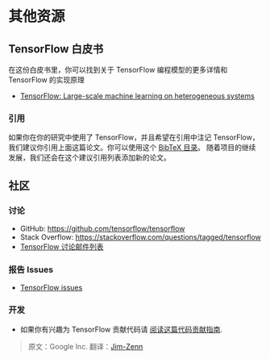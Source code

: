 # 其他资源 <a class="md-anchor" id="AUTOGENERATED-additional-resources"></a>


## TensorFlow 白皮书 <a class="md-anchor" id="AUTOGENERATED-tensorflow-whitepaper"></a>

在这份白皮书里，你可以找到关于 TensorFlow 编程模型的更多详情和 TensorFlow 的实现原理

* [TensorFlow: Large-scale machine learning on heterogeneous systems](http://download.tensorflow.org/paper/whitepaper2015.pdf)

### 引用 <a class="md-anchor" id="AUTOGENERATED-citation"></a>

如果你在你的研究中使用了 TensorFlow，并且希望在引用中注记 TensorFlow，我们建议你引用上面这篇论文。你可以使用这个  [BibTeX 目录](../resources/bib.md)。  随着项目的继续发展，我们还会在这个建议引用列表添加新的论文。


## 社区 <a class="md-anchor" id="AUTOGENERATED-community"></a>

### 讨论 <a class="md-anchor" id="AUTOGENERATED-discuss"></a>

* GitHub: <https://github.com/tensorflow/tensorflow>
* Stack Overflow: <https://stackoverflow.com/questions/tagged/tensorflow>
* [TensorFlow 讨论邮件列表](https://groups.google.com/a/tensorflow.org/d/forum/discuss)

### 报告 Issues <a class="md-anchor" id="AUTOGENERATED-report-issues"></a>

* [TensorFlow issues](https://github.com/tensorflow/tensorflow/issues)

### 开发 <a class="md-anchor" id="AUTOGENERATED-development"></a>

* 如果你有兴趣为 TensorFlow 贡献代码请
  [阅读这篇代码贡献指南](https://github.com/tensorflow/tensorflow/blob/master/CONTRIBUTING.md).

> 原文：Google Inc. 翻译：[Jim-Zenn](https://github.com/Jim-Zenn)
<div class='sections-order' style="display: none;">
<!--
<!-- bib.md -->
<!-- uses.md -->
<!-- faq.md -->
<!-- glossary.md -->
<!-- dims_types.md -->
-->
</div>


